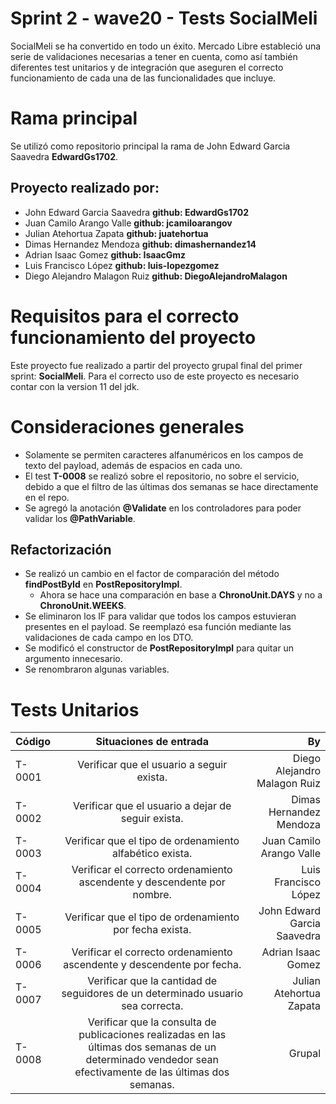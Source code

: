 # Sprint 2 - wave20 - Tests SocialMeli
SocialMeli se ha convertido en todo un éxito. Mercado Libre estableció una serie de validaciones necesarias a tener en cuenta, como así también diferentes test unitarios y de integración que aseguren el correcto funcionamiento de cada una de las funcionalidades que incluye.

# Rama principal
Se utilizó como repositorio principal la rama de John Edward Garcia Saavedra **EdwardGs1702**.

## Proyecto realizado por:
- John Edward Garcia Saavedra **github: EdwardGs1702**
- Juan Camilo Arango Valle **github: jcamiloarangov**
- Julian Atehortua Zapata **github: juatehortua**
- Dimas Hernandez Mendoza **github: dimashernandez14**
- Adrian Isaac Gomez **github: IsaacGmz**
- Luis Francisco López **github: luis-lopezgomez**
- Diego Alejandro Malagon Ruiz **github: DiegoAlejandroMalagon**


# Requisitos para el correcto funcionamiento del proyecto
Este proyecto fue realizado a partir del proyecto grupal final del primer sprint: **SocialMeli**.
Para el correcto uso de este proyecto es necesario contar con la version 11 del jdk.

# Consideraciones generales
- Solamente se permiten caracteres alfanuméricos en los campos de texto del payload, además de espacios en cada uno.
- El test **T-0008** se realizó sobre el repositorio, no sobre el servicio, debido a que el filtro de las últimas dos semanas se hace directamente en el repo.
- Se agregó la anotación **@Validate** en los controladores para poder validar los **@PathVariable**.

## Refactorización
- Se realizó un cambio en el factor de comparación del método **findPostById** en **PostRepositoryImpl**.
  - Ahora se hace una comparación en base a **ChronoUnit.DAYS** y no a **ChronoUnit.WEEKS**.
- Se eliminaron los IF para validar que todos los campos estuvieran presentes en el payload. Se reemplazó esa función mediante las validaciones de cada campo en los DTO.
- Se modificó el constructor de **PostRepositoryImpl** para quitar un argumento innecesario.
- Se renombraron algunas variables.

# Tests Unitarios
| Código |                                                                   Situaciones de entrada                                                                   |                           By |
|:-------|:----------------------------------------------------------------------------------------------------------------------------------------------------------:|-----------------------------:|
| T-0001 |                                                         Verificar que el usuario a seguir exista.                                                          | Diego Alejandro Malagon Ruiz |
| T-0002 |                                                     Verificar que el usuario a dejar de seguir exista.                                                     |      Dimas Hernandez Mendoza |
| T-0003 |                                                  Verificar que el tipo de ordenamiento alfabético exista.                                                  |     Juan Camilo Arango Valle |
| T-0004 |                                          Verificar el correcto ordenamiento ascendente y descendente por nombre.                                           |         Luis Francisco López |
| T-0005 |                                                  Verificar que el tipo de ordenamiento por fecha exista.                                                   |  John Edward Garcia Saavedra |
| T-0006 |                                           Verificar el correcto ordenamiento ascendente y descendente por fecha.                                           |           Adrian Isaac Gomez |
| T-0007 |                                      Verificar que la cantidad de seguidores de un determinado usuario sea correcta.                                       |      Julian Atehortua Zapata |
| T-0008 | Verificar que la consulta de publicaciones realizadas en las últimas dos semanas de un determinado vendedor sean efectivamente de las últimas dos semanas. |                       Grupal |
